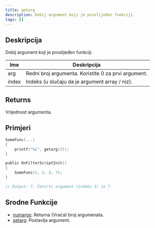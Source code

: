 ```yaml
---
title: getarg
description: Dobij argument koji je proslijeđen funkciji.
tags: []
---
```


<LowercaseNote />

## Deskripcija

Dobij argument koji je proslijeđen funkciji.

| Ime   | Deskripcija                                             |
| ----- | ------------------------------------------------------- |
| arg   | Redni broj argumenta. Koristite 0 za prvi argument.     |
| index | Indeks (u slučaju da je argument array / niz).          |

## Returns

Vrijednost argumenta.

## Primjeri

```c
SomeFunc(...)
{
    printf("%i", getarg(3));
}

public OnFilterScriptInit()
{
    SomeFunc(1, 3, 3, 7);
}

// Output: 7. Četvrti argument (indeks 3) je 7.
```

## Srodne Funkcije

- [numargs](numargs): Returna (Vraća) broj argumenata.
- [setarg](setarg): Postavlja argument.
